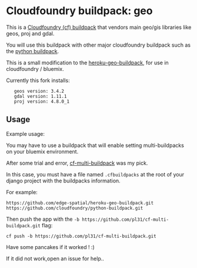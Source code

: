 Cloudfoundry buildpack: geo
=====================

This is a [Cloudfoundry (cf) buildpack](http://devcenter.heroku.com/articles/buildpacks) that
vendors main geo/gis libraries like geos, proj and gdal.

You will use this buildpack with other major cloudfoundry buildpack such as the [python buildpack](https://github.com/cloudfoundry/python-buildpack).

This is a small modification to the [heroku-geo-buildpack](https://github.com/cyberdelia/heroku-geo-buildpack), for use in cloudfoundry / bluemix.

Currently this fork installs:
  ```
     geos version: 3.4.2
     gdal version: 1.11.1
     proj version: 4.8.0_1
  ```


Usage
-----

Example usage:

You may have to use a buildpack that will enable setting multi-buildpacks on your bluemix environment.

After some trial and error, [cf-multi-buildpack](https://github.com/pl31/cf-multi-buildpack.git) was my pick.

In this case, you must have a file named `.cfbuildpacks` at the root of your django project with the buildpacks information.

For example:
  ```
  https://github.com/edge-spatial/heroku-geo-buildpack.git
  https://github.com/cloudfoundry/python-buildpack.git
  
  ```
Then push the app with the `-b https://github.com/pl31/cf-multi-buildpack.git` flag:
  ```
  cf push -b https://github.com/pl31/cf-multi-buildpack.git
  ```
  
Have some pancakes if it worked ! :) 

If it did not work,open an issue for help..
